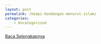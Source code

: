 ```yaml
---
layout: post
permalink: /mimpi-kondangan-menurut-islam/
categories:
    - Uncategorized
---
```


[Baca Selengkapnya](/01)